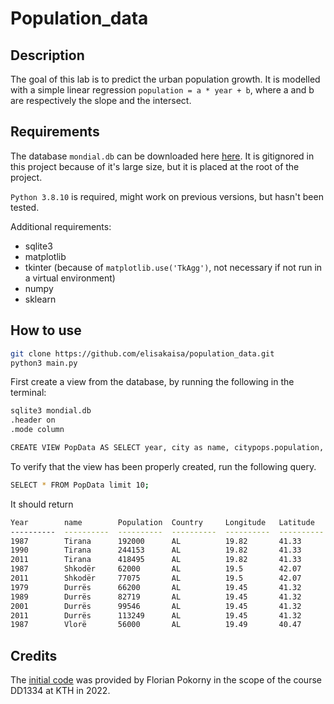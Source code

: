# Population_data

## Description

The goal of this lab is to predict the urban population growth. It is modelled with a simple linear regression `population = a * year + b`, where a and b are respectively the slope and the intersect.

## Requirements

The database `mondial.db` can be downloaded here [here](https://github.com/seralf/mondial_sqlite/blob/master/db/mondial.db). It is gitignored in this project because of it's large size, but it is placed at the root of the project.

`Python 3.8.10` is required, might work on previous versions, but hasn't been tested.

Additional requirements:

- sqlite3
- matplotlib
- tkinter (because of `matplotlib.use('TkAgg')`, not necessary if not run in a virtual environment)
- numpy
- sklearn

## How to use

```bash
git clone https://github.com/elisakaisa/population_data.git
python3 main.py
```

First create a view from the database, by running the following in the terminal:

```bash
sqlite3 mondial.db
.header on
.mode column

CREATE VIEW PopData AS SELECT year, city as name, citypops.population, citypops.country, longitude, latitude, elevation, agriculture, industry, inflation FROM (CityPops, City) NATURAL JOIN Economy WHERE city = name AND City.Country = CityPops.Country;
```

To verify that the view has been properly created, run the following query.

```bash
SELECT * FROM PopData limit 10;
```

It should return

```bash
Year        name        Population  Country     Longitude   Latitude    Elevation   Agriculture  Industry    Inflation 
----------  ----------  ----------  ----------  ----------  ----------  ----------  -----------  ----------  ----------
1987        Tirana      192000      AL          19.82       41.33       110         19.5         12          1.7       
1990        Tirana      244153      AL          19.82       41.33       110         19.5         12          1.7       
2011        Tirana      418495      AL          19.82       41.33       110         19.5         12          1.7       
1987        Shkodër     62000       AL          19.5        42.07       13          19.5         12          1.7       
2011        Shkodër     77075       AL          19.5        42.07       13          19.5         12          1.7       
1979        Durrës      66200       AL          19.45       41.32       0           19.5         12          1.7       
1989        Durrës      82719       AL          19.45       41.32       0           19.5         12          1.7       
2001        Durrës      99546       AL          19.45       41.32       0           19.5         12          1.7       
2011        Durrës      113249      AL          19.45       41.32       0           19.5         12          1.7       
1987        Vlorë       56000       AL          19.49       40.47       25          19.5         12          1.7 
```

## Credits

The [initial code](https://github.com/elisakaisa/population_data/tree/066d561cc6a14485a4c364e644e6884727e760bf) was provided by Florian Pokorny in the scope of the course DD1334 at KTH in 2022.
